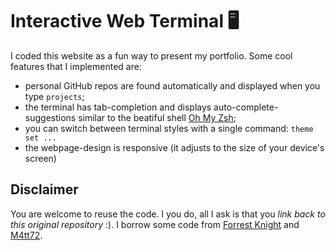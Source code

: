 # Interactive Web Terminal 🖥

I coded this website as a fun way to present my portfolio. Some cool features that I implemented are:
- personal GitHub repos are found automatically and displayed when you type `projects`;
- the terminal has tab-completion and displays auto-complete-suggestions similar to the beatiful shell [Oh My Zsh](https://github.com/ohmyzsh/ohmyzsh);
- you can switch between terminal styles with a single command: `theme set ...`
- the webpage-design is responsive (it adjusts to the size of your device's screen)

## Disclaimer

You are welcome to reuse the code. I you do, all I ask is that you *link back to this original repository* :).
I borrow some code from [Forrest Knight](https://www.youtube.com/watch?v=KtYby2QN0kQ) and [M4tt72](https://term.m4tt72.com).
